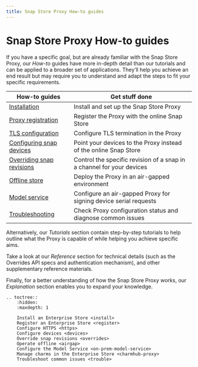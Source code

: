 ```yaml
---
title: Snap Store Proxy How-to guides
---
```


# Snap Store Proxy How-to guides

If you have a specific goal, but are already familiar with the Snap Store Proxy,
our *How-to* guides have more in-depth detail than our tutorials and can be applied to
a broader set of applications. They’ll help you achieve an end result but may require
you to understand and adapt the steps to fit your specific requirements.



| **How-to guides**                         | Get stuff done                                                        |
|-------------------------------------------|-----------------------------------------------------------------------|
| [Installation](install.md)                | Install and set up the Snap Store Proxy                               |
| [Proxy registration](register.md)         | Register the Proxy with the online Snap Store                         |
| [TLS configuration](https.md)             | Configure TLS termination in the Proxy                                |
| [Configuring snap devices](devices.md)    | Point your devices to the Proxy instead of the online Snap Store      |
| [Overriding snap revisions](overrides.md) | Control the specific revision of a snap in a channel for your devices |
| [Offline store](airgap.md)                | Deploy the Proxy in an air-gapped environment                         |
| [Model service](on-prem-model-service.md) | Configure an air-gapped Proxy for signing device serial requests      |
| [Troubleshooting](trouble.md)             | Check Proxy configuration status and diagnose common issues           |

Alternatively, our *Tutorials* section contain step-by-step tutorials to help outline
what the Proxy is capable of while helping you achieve specific aims.

Take a look at our *Reference* section for technical details (such as the Overrides API
specs and authentication mechanism), and other supplementary reference materials.

Finally, for a better understanding of how the Snap Store Proxy works, our *Explanation*
section enables you to expand your knowledge.

```{eval-rst}
.. toctree::
    :hidden:
    :maxdepth: 1

    Install an Enterprise Store <install>
    Register an Enterprise Store <register>
    Configure HTTPS <https>
    Configure devices <devices> 
    Override snap revisions <overrides>
    Operate offline <airgap>
    Configure the Model Service <on-prem-model-service>
    Manage charms in the Enterprise Store <charmhub-proxy>
    Troubleshoot common issues <trouble>
```